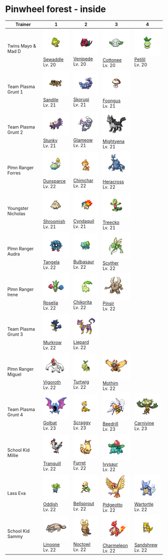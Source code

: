 # Pinwheel forest - inside

| Trainer             | 1                                                                                                   | 2                                                                                                     | 3                                                                                                     | 4                                                                                                   |
| ------------------- | --------------------------------------------------------------------------------------------------- | ----------------------------------------------------------------------------------------------------- | ----------------------------------------------------------------------------------------------------- | --------------------------------------------------------------------------------------------------- |
| Twins Mayo & Mad D  | ![sewaddle](../../img/pokemon/540.png) <br/>[Sewaddle](/blaze-black-wiki/pokemon/540) <br/>Lv. 20   | ![venipede](../../img/pokemon/543.png) <br/>[Venipede](/blaze-black-wiki/pokemon/543) <br/>Lv. 20     | ![cottonee](../../img/pokemon/546.png) <br/>[Cottonee](/blaze-black-wiki/pokemon/546) <br/>Lv. 20     | ![petilil](../../img/pokemon/548.png) <br/>[Petilil](/blaze-black-wiki/pokemon/548) <br/>Lv. 20     |
| Team Plasma Grunt 1 | ![sandile](../../img/pokemon/551.png) <br/>[Sandile](/blaze-black-wiki/pokemon/551) <br/>Lv. 21     | ![skorupi](../../img/pokemon/451.png) <br/>[Skorupi](/blaze-black-wiki/pokemon/451) <br/>Lv. 21       | ![foongus](../../img/pokemon/590.png) <br/>[Foongus](/blaze-black-wiki/pokemon/590) <br/>Lv. 21       |
| Team Plasma Grunt 2 | ![stunky](../../img/pokemon/434.png) <br/>[Stunky](/blaze-black-wiki/pokemon/434) <br/>Lv. 21       | ![glameow](../../img/pokemon/431.png) <br/>[Glameow](/blaze-black-wiki/pokemon/431) <br/>Lv. 21       | ![mightyena](../../img/pokemon/262.png) <br/>[Mightyena](/blaze-black-wiki/pokemon/262) <br/>Lv. 21   |
| Plmn Ranger Forres  | ![dunsparce](../../img/pokemon/206.png) <br/>[Dunsparce](/blaze-black-wiki/pokemon/206) <br/>Lv. 22 | ![chimchar](../../img/pokemon/390.png) <br/>[Chimchar](/blaze-black-wiki/pokemon/390) <br/>Lv. 22     | ![heracross](../../img/pokemon/214.png) <br/>[Heracross](/blaze-black-wiki/pokemon/214) <br/>Lv. 22   |
| Youngster Nicholas  | ![shroomish](../../img/pokemon/285.png) <br/>[Shroomish](/blaze-black-wiki/pokemon/285) <br/>Lv. 21 | ![cyndaquil](../../img/pokemon/155.png) <br/>[Cyndaquil](/blaze-black-wiki/pokemon/155) <br/>Lv. 21   | ![treecko](../../img/pokemon/252.png) <br/>[Treecko](/blaze-black-wiki/pokemon/252) <br/>Lv. 21       |
| Plmn Ranger Audra   | ![tangela](../../img/pokemon/114.png) <br/>[Tangela](/blaze-black-wiki/pokemon/114) <br/>Lv. 22     | ![bulbasaur](../../img/pokemon/001.png) <br/>[Bulbasaur](/blaze-black-wiki/pokemon/001) <br/>Lv. 22   | ![scyther](../../img/pokemon/123.png) <br/>[Scyther](/blaze-black-wiki/pokemon/123) <br/>Lv. 22       |
| Plmn Ranger Irene   | ![roselia](../../img/pokemon/315.png) <br/>[Roselia](/blaze-black-wiki/pokemon/315) <br/>Lv. 22     | ![chikorita](../../img/pokemon/152.png) <br/>[Chikorita](/blaze-black-wiki/pokemon/152) <br/>Lv. 22   | ![pinsir](../../img/pokemon/127.png) <br/>[Pinsir](/blaze-black-wiki/pokemon/127) <br/>Lv. 22         |
| Team Plasma Grunt 3 | ![murkrow](../../img/pokemon/198.png) <br/>[Murkrow](/blaze-black-wiki/pokemon/198) <br/>Lv. 22     | ![liepard](../../img/pokemon/510.png) <br/>[Liepard](/blaze-black-wiki/pokemon/510) <br/>Lv. 22       |
| Plmn Ranger Miguel  | ![vigoroth](../../img/pokemon/288.png) <br/>[Vigoroth](/blaze-black-wiki/pokemon/288) <br/>Lv. 22   | ![turtwig](../../img/pokemon/387.png) <br/>[Turtwig](/blaze-black-wiki/pokemon/387) <br/>Lv. 22       | ![mothim](../../img/pokemon/414.png) <br/>[Mothim](/blaze-black-wiki/pokemon/414) <br/>Lv. 22         |
| Team Plasma Grunt 4 | ![golbat](../../img/pokemon/042.png) <br/>[Golbat](/blaze-black-wiki/pokemon/042) <br/>Lv. 23       | ![scraggy](../../img/pokemon/559.png) <br/>[Scraggy](/blaze-black-wiki/pokemon/559) <br/>Lv. 23       | ![beedrill](../../img/pokemon/015.png) <br/>[Beedrill](/blaze-black-wiki/pokemon/015) <br/>Lv. 23     | ![carnivine](../../img/pokemon/455.png) <br/>[Carnivine](/blaze-black-wiki/pokemon/455) <br/>Lv. 23 |
| School Kid Millie   | ![tranquill](../../img/pokemon/520.png) <br/>[Tranquill](/blaze-black-wiki/pokemon/520) <br/>Lv. 22 | ![furret](../../img/pokemon/162.png) <br/>[Furret](/blaze-black-wiki/pokemon/162) <br/>Lv. 22         | ![ivysaur](../../img/pokemon/002.png) <br/>[Ivysaur](/blaze-black-wiki/pokemon/002) <br/>Lv. 22       |
| Lass Eva            | ![oddish](../../img/pokemon/043.png) <br/>[Oddish](/blaze-black-wiki/pokemon/043) <br/>Lv. 22       | ![bellsprout](../../img/pokemon/069.png) <br/>[Bellsprout](/blaze-black-wiki/pokemon/069) <br/>Lv. 22 | ![pidgeotto](../../img/pokemon/017.png) <br/>[Pidgeotto](/blaze-black-wiki/pokemon/017) <br/>Lv. 22   | ![wartortle](../../img/pokemon/008.png) <br/>[Wartortle](/blaze-black-wiki/pokemon/008) <br/>Lv. 22 |
| School Kid Sammy    | ![linoone](../../img/pokemon/264.png) <br/>[Linoone](/blaze-black-wiki/pokemon/264) <br/>Lv. 22     | ![noctowl](../../img/pokemon/164.png) <br/>[Noctowl](/blaze-black-wiki/pokemon/164) <br/>Lv. 22       | ![charmeleon](../../img/pokemon/005.png) <br/>[Charmeleon](/blaze-black-wiki/pokemon/005) <br/>Lv. 22 | ![sandshrew](../../img/pokemon/027.png) <br/>[Sandshrew](/blaze-black-wiki/pokemon/027) <br/>Lv. 22 |